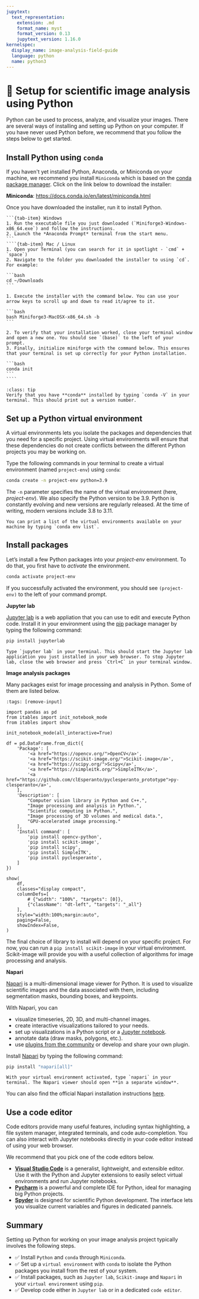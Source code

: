 ```yaml
---
jupytext:
  text_representation:
    extension: .md
    format_name: myst
    format_version: 0.13
    jupytext_version: 1.16.0
kernelspec:
  display_name: image-analysis-field-guide
  language: python
  name: python3
---
```


# 🐍 Setup for scientific image analysis using Python

Python can be used to process, analyze, and visualize your images. There are several ways of installing and setting up Python on your computer. If you have never used Python before, we recommend that you follow the steps below to get started.

## Install Python using `conda`

If you haven't yet installed Python, Anaconda, or Miniconda on your machine, we recommend you install `Miniconda` which is based on the [conda package manager](https://docs.conda.io/en/latest/). Click on the link below to download the installer:

**Miniconda**: https://docs.conda.io/en/latest/miniconda.html

Once you have downloaded the installer, run it to install Python.

`````{tab-set}
```{tab-item} Windows
1. Run the executable file you just downloaded (`Miniforge3-Windows-x86_64.exe`) and follow the instructions.
2. Launch the *Anaconda Prompt* terminal from the start menu.
```
````{tab-item} Mac / Linux
1. Open your Terminal (you can search for it in spotlight - `cmd` + `space`)
2. Navigate to the folder you downloaded the installer to using `cd`. For example:

```bash
cd ~/Downloads
```

1. Execute the installer with the command below. You can use your arrow keys to scroll up and down to read it/agree to it.

```bash
bash Miniforge3-MacOSX-x86_64.sh -b
```

2. To verify that your installation worked, close your terminal window and open a new one. You should see `(base)` to the left of your prompt.
3. Finally, initialize miniforge with the command below. This ensures that your terminal is set up correctly for your Python installation.

```bash
conda init
```
````
`````

```{admonition} Verify your installation
:class: tip
Verify that you have **conda** installed by typing `conda -V` in your terminal. This should print out a version number.
```

## Set up a Python virtual environment

A virtual environments lets you isolate the packages and dependencies that you need for a specific project. Using virtual environments will ensure that these dependencies do not create conflicts between the different Python projects you may be working on.

Type the following commands in your terminal to create a virtual environment (named `project-env`) using `conda`:

```bash
conda create -n project-env python=3.9
```

The `-n` parameter specifies the name of the virtual environment (here, *project-env*). We also specify the Python version to be 3.9. Python is constantly evolving and new versions are regularly released. At the time of writing, modern versions include 3.8 to 3.11.

```{tip}
You can print a list of the virtual environments available on your machine by typing `conda env list`.
```

## Install packages

Let’s install a few Python packages into your *project-env* environment. To do that, you first have to *activate* the environment.

```bash
conda activate project-env
```

If you successfully activated the environment, you should see `(project-env)` to the left of your command prompt.

**Jupyter lab**

[Jupyter lab](https://jupyter.org/) is a web appliation that you can use to edit and execute Python code. Install it in your environment using the [pip](https://pip.pypa.io/en/stable/) package manager by typing the following command:

```bash
pip install jupyterlab
```

```{admonition} Check your installation
Type `jupyter lab` in your terminal. This should start the Jupyter lab application you just installed in your web browser. To stop Jupyter lab, close the web browser and press `Ctrl+C` in your terminal window.
```

**Image analysis packages**

Many packages exist for image processing and analysis in Python. Some of them are listed below.

```{code-cell} ipython3
:tags: [remove-input]

import pandas as pd
from itables import init_notebook_mode
from itables import show

init_notebook_mode(all_interactive=True)

df = pd.DataFrame.from_dict({
    'Package': [
        '<a href="https://opencv.org/">OpenCV</a>',
        '<a href="https://scikit-image.org/">Scikit-image</a>',
        '<a href="https://scipy.org/">Scipy</a>',
        '<a href="https://simpleitk.org/">SimpleITK</a>',
        '<a href="https://github.com/clEsperanto/pyclesperanto_prototype">py-clesperanto</a>',
    ],
    'Description': [
        "Computer vision library in Python and C++.", 
        "Image processing and analysis in Python.", 
        "Scientific computing in Python.", 
        "Image processing of 3D volumes and medical data.", 
        "GPU-accelerated image processing."
    ],
    'Install command': [
        'pip install opencv-python',
        'pip install scikit-image',
        'pip install scipy',
        'pip install SimpleITK',
        'pip install pyclesperanto',
    ]
})

show(
    df, 
    classes="display compact", 
    columnDefs=[
        # {"width": "100%", "targets": [0]},
        {"className": "dt-left", "targets": "_all"}
    ],
    style="width:100%;margin:auto",
    paging=False,
    showIndex=False,
)
```

The final choice of library to install will depend on your specific project. For now, you can run a `pip install scikit-image` in your virtual environment. Scikit-image will provide you with a useful collection of algorithms for image processing and analysis.

**Napari**

[Napari](https://www.napari.org/) is a multi-dimensional image viewer for Python. It is used to visualize scientific images and the data associated with them, including segmentation masks, bounding boxes, and keypoints.

With Napari, you can

- visualize timeseries, 2D, 3D, and multi-channel images.
- create interactive visualizations tailored to your needs.
- set up visualizations in a Python script or a [Jupyter notebook](https://jupyter.org/).
- annotate data (draw masks, polygons, etc.).
- use [plugins from the community](https://www.napari-hub.org/) or develop and share your own plugin.

Install [Napari](https://napari.org/stable/) by typing the following command:

```bash
pip install "napari[all]"
```

```{admonition} Check your installation
With your virtual environment activated, type `napari` in your terminal. The Napari viewer should open **in a separate window**.
```

You can also find the official Napari installation instructions [here](https://napari.org/stable/tutorials/fundamentals/installation.html#installation).

## Use a code editor

Code editors provide many useful features, including syntax highlighting, a file system manager, integrated terminals, and code auto-completion. You can also interact with Jupyter notebooks directly in your code editor instead of using your web browser.

We recommend that you pick one of the code editors below.

- [**Visual Studio Code**](https://code.visualstudio.com/) is a generalist, lightweight, and extensible editor. Use it with the Python and Jupyter extensions to easily select virtual environments and run Jupyter notebooks.
- [**Pycharm**](https://www.jetbrains.com/pycharm/) is a powerful and complete IDE for Python, ideal for managing big Python projects.
- [**Spyder**](https://www.spyder-ide.org/) is designed for scientific Python development. The interface lets you visualize current variables and figures in dedicated pannels.

## Summary

Setting up Python for working on your image analysis project typically involves the following steps.

- ✅ Install `Python` and `conda` through `Miniconda`.
- ✅ Set up a `virtual environment` with `conda` to isolate the Python packages you install from the rest of your system.
- ✅ Install packages, such as `Jupyter lab`, `Scikit-image` and `Napari` in your `virtual environment` using `pip`.
- ✅ Develop code either in `Jupyter lab` or in a dedicated `code editor`.
